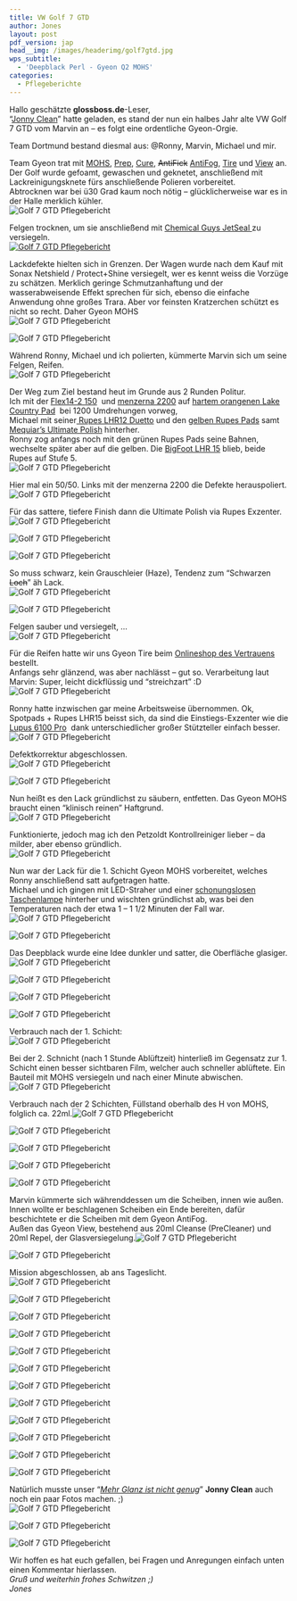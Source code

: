 ```yaml
---
title: VW Golf 7 GTD
author: Jones
layout: post
pdf_version: jap
head__img: /images/headerimg/golf7gtd.jpg
wps_subtitle:
  - 'Deepblack Perl - Gyeon Q2 MOHS'
categories:
  - Pflegeberichte
---
```

Hallo geschätzte **glossboss.de**-Leser,  
&#8220;<a title="jonny clean - facebook" href="https://www.facebook.com/pages/Jonny-Clean/534912123256814" target="_blank">Jonny Clean</a>&#8221; hatte geladen, es stand der nun ein halbes Jahr alte VW Golf 7 GTD vom Marvin an &#8211; es folgt eine ordentliche Gyeon-Orgie.  
<!--more-->Team Dortmund bestand diesmal aus: @Ronny, Marvin, Michael und mir.

  
Team Gyeon trat mit <a href="http://www.lupus-autopflege.de/Gyeon-Q2-Mohs-30ml-Kit" target="_blank">MOHS</a>, <a href="http://www.lupus-autopflege.de/Gyeon-Q2M-Prep-500ml" target="_blank">Prep</a>, <a href="http://www.lupus-autopflege.de/Gyeon-Q2M-Cure-100ml" target="_blank">Cure</a>, <del>AntiFick</del> <a href="http://www.lupus-autopflege.de/Gyeon-Q2-AntiFog-120ml-Kit" target="_blank">AntiFog</a>, <a href="http://www.lupus-autopflege.de/Gyeon-Q2-Tire-400ml" target="_blank">Tire</a> und <a href="http://www.lupus-autopflege.de/Gyeon-Q2-View-2x20ml-Kit" target="_blank">View</a> an.  
Der Golf wurde gefoamt, gewaschen und geknetet, anschließend mit Lackreinigungsknete fürs anschließende Polieren vorbereitet.  
Abtrocknen war bei ü30 Grad kaum noch nötig &#8211; glücklicherweise war es in der Halle merklich kühler.  
![Golf 7 GTD Pflegebericht](//glossboss.de/images/jones/berichte/vwgolf7gtd_gyeon/01.jpg)

Felgen trocknen, um sie anschließend mit <a href="http://www.lupus-autopflege.de/Chemical-Guys-Jetseal-473ml" target="_blank">Chemical Guys JetSeal </a>zu versiegeln.  
[![Golf 7 GTD Pflegebericht](//glossboss.de/images/jones/berichte/vwgolf7gtd_gyeon/02.jpg)][1]

Lackdefekte hielten sich in Grenzen. Der Wagen wurde nach dem Kauf mit Sonax Netshield / Protect+Shine versiegelt, wer es kennt weiss die Vorzüge zu schätzen. Merklich geringe Schmutzanhaftung und der wasserabweisende Effekt sprechen für sich, ebenso die einfache Anwendung ohne großes Trara. Aber vor feinsten Kratzerchen schützt es nicht so recht. Daher Gyeon MOHS  
![Golf 7 GTD Pflegebericht](//glossboss.de/images/jones/berichte/vwgolf7gtd_gyeon/04.jpg)

![Golf 7 GTD Pflegebericht](//glossboss.de/images/jones/berichte/vwgolf7gtd_gyeon/05.jpg)

Während Ronny, Michael und ich polierten, kümmerte Marvin sich um seine Felgen, Reifen.  
![Golf 7 GTD Pflegebericht](//glossboss.de/images/jones/berichte/vwgolf7gtd_gyeon/06.jpg)

Der Weg zum Ziel bestand heut im Grunde aus 2 Runden Politur.  
Ich mit der <a href="http://www.lupus-autopflege.de/Flex-Polishflex-PE-14-2-150-Rotationspolierer-ohne-Stuetzteller" target="_blank">Flex14-2 150</a>  und <a href="http://www.lupus-autopflege.de/Menzerna-PF2200-250ml" target="_blank">menzerna 2200</a> auf <a href="http://www.lupus-autopflege.de/Lake-Country-Constant-Pressure-Hi-Gloss-Orange-Flat-Light-Cutting-Pad-verschiedene-Groessen" target="_blank">hartem orangenen Lake Country Pad</a>  bei 1200 Umdrehungen vorweg,  
Michael mit seiner<a href="http://www.lupus-autopflege.de/Rupes-Duetto-LHR-12E-Exzenterpolierer-Standardkit" target="_blank"> Rupes LHR12 Duetto</a> und den <a href="http://www.lupus-autopflege.de/Rupes-BigFoot-Polierschwamm-Fine-gelb-130-150mm-Einzeln-unverpackt" target="_blank">gelben Rupes Pads</a> samt <a href="http://www.lupus-autopflege.de/Meguiars-Ultimate-Polish-473ml" target="_blank">Mequiar&#8217;s Ultimate Polish</a> hinterher.  
Ronny zog anfangs noch mit den grünen Rupes Pads seine Bahnen, wechselte später aber auf die gelben. Die <a href="http://www.lupus-autopflege.de/Rupes-BigFoot-LHR-15ES-Exzenterpolierer-Standardkit" target="_blank">BigFoot LHR 15</a> blieb, beide Rupes auf Stufe 5.  
![Golf 7 GTD Pflegebericht](//glossboss.de/images/jones/berichte/vwgolf7gtd_gyeon/07.jpg)

Hier mal ein 50/50. Links mit der menzerna 2200 die Defekte herauspoliert.  
![Golf 7 GTD Pflegebericht](//glossboss.de/images/jones/berichte/vwgolf7gtd_gyeon/08.jpg)

Für das sattere, tiefere Finish dann die Ultimate Polish via Rupes Exzenter.  
![Golf 7 GTD Pflegebericht](//glossboss.de/images/jones/berichte/vwgolf7gtd_gyeon/09.jpg)

![Golf 7 GTD Pflegebericht](//glossboss.de/images/jones/berichte/vwgolf7gtd_gyeon/10.jpg)

![Golf 7 GTD Pflegebericht](//glossboss.de/images/jones/berichte/vwgolf7gtd_gyeon/11.jpg)

So muss schwarz, kein Grauschleier (Haze), Tendenz zum &#8220;Schwarzen <del>Loch</del>&#8221; äh Lack.  
![Golf 7 GTD Pflegebericht](//glossboss.de/images/jones/berichte/vwgolf7gtd_gyeon/12.jpg)

![Golf 7 GTD Pflegebericht](//glossboss.de/images/jones/berichte/vwgolf7gtd_gyeon/13.jpg)

Felgen sauber und versiegelt, &#8230;  
![Golf 7 GTD Pflegebericht](//glossboss.de/images/jones/berichte/vwgolf7gtd_gyeon/14.jpg)

Für die Reifen hatte wir uns Gyeon Tire beim <a href="http://www.lupus-autopflege.de/navi.php?k=4&hf=0&Sortierung=6&af=100" target="_blank">Onlineshop des Vertrauens</a> bestellt.  
Anfangs sehr glänzend, was aber nachlässt &#8211; gut so. Verarbeitung laut Marvin: Super, leicht dickflüssig und &#8220;streichzart&#8221; :D  
![Golf 7 GTD Pflegebericht](//glossboss.de/images/jones/berichte/vwgolf7gtd_gyeon/17.jpg)

Ronny hatte inzwischen gar meine Arbeitsweise übernommen. Ok, Spotpads + Rupes LHR15 beisst sich, da sind die Einstiegs-Exzenter wie die <a href="http://www.lupus-autopflege.de/Lupus-Autopflege-Exzenter-Poliermaschine-6100-Pro-CPS-Einsteigerset-XL" target="_blank">Lupus 6100 Pro</a>  dank unterschiedlicher großer Stützteller einfach besser.  
![Golf 7 GTD Pflegebericht](//glossboss.de/images/jones/berichte/vwgolf7gtd_gyeon/15.jpg)

Defektkorrektur abgeschlossen.  
![Golf 7 GTD Pflegebericht](//glossboss.de/images/jones/berichte/vwgolf7gtd_gyeon/16.jpg)

![Golf 7 GTD Pflegebericht](//glossboss.de/images/jones/berichte/vwgolf7gtd_gyeon/18.jpg)

Nun heißt es den Lack gründlichst zu säubern, entfetten. Das Gyeon MOHS braucht einen &#8220;klinisch reinen&#8221; Haftgrund.  
![Golf 7 GTD Pflegebericht](//glossboss.de/images/jones/berichte/vwgolf7gtd_gyeon/19.jpg)

Funktionierte, jedoch mag ich den Petzoldt Kontrollreiniger lieber &#8211; da milder, aber ebenso gründlich.  
![Golf 7 GTD Pflegebericht](//glossboss.de/images/jones/berichte/vwgolf7gtd_gyeon/20.jpg)

Nun war der Lack für die 1. Schicht Gyeon MOHS vorbereitet, welches Ronny anschließend satt aufgetragen hatte.  
Michael und ich gingen mit LED-Straher und einer <a href="http://www.taschenlampen-papst.de/Crelant-7G3CS-XM-L-U3-Taschenlampe-Taschenlampen-Thrower" target="_blank">schonungslosen Taschenlampe</a> hinterher und wischten gründlichst ab, was bei den Temperaturen nach der etwa 1 &#8211; 1 1/2 Minuten der Fall war.  
![Golf 7 GTD Pflegebericht](//glossboss.de/images/jones/berichte/vwgolf7gtd_gyeon/21.jpg)

![Golf 7 GTD Pflegebericht](//glossboss.de/images/jones/berichte/vwgolf7gtd_gyeon/22.jpg)

Das Deepblack wurde eine Idee dunkler und satter, die Oberfläche glasiger.![Golf 7 GTD Pflegebericht](//glossboss.de/images/jones/berichte/vwgolf7gtd_gyeon/23.jpg)

![Golf 7 GTD Pflegebericht](//glossboss.de/images/jones/berichte/vwgolf7gtd_gyeon/24.jpg)

![Golf 7 GTD Pflegebericht](//glossboss.de/images/jones/berichte/vwgolf7gtd_gyeon/25.jpg)

![Golf 7 GTD Pflegebericht](//glossboss.de/images/jones/berichte/vwgolf7gtd_gyeon/26.jpg)

Verbrauch nach der 1. Schicht:  
![Golf 7 GTD Pflegebericht](//glossboss.de/images/jones/berichte/vwgolf7gtd_gyeon/27.jpg)

Bei der 2. Schnicht (nach 1 Stunde Ablüftzeit) hinterließ im Gegensatz zur 1. Schicht einen besser sichtbaren Film, welcher auch schneller ablüftete. Ein Bauteil mit MOHS versiegeln und nach einer Minute abwischen.![Golf 7 GTD Pflegebericht](//glossboss.de/images/jones/berichte/vwgolf7gtd_gyeon/28.jpg)

Verbrauch nach der 2 Schichten, Füllstand oberhalb des H von MOHS, folglich ca. 22ml.![Golf 7 GTD Pflegebericht](//glossboss.de/images/jones/berichte/vwgolf7gtd_gyeon/29.jpg)

![Golf 7 GTD Pflegebericht](//glossboss.de/images/jones/berichte/vwgolf7gtd_gyeon/30.jpg)

![Golf 7 GTD Pflegebericht](//glossboss.de/images/jones/berichte/vwgolf7gtd_gyeon/31.jpg)

![Golf 7 GTD Pflegebericht](//glossboss.de/images/jones/berichte/vwgolf7gtd_gyeon/32.jpg)

![Golf 7 GTD Pflegebericht](//glossboss.de/images/jones/berichte/vwgolf7gtd_gyeon/33.jpg)

Marvin kümmerte sich währenddessen um die Scheiben, innen wie außen.  
Innen wollte er beschlagenen Scheiben ein Ende bereiten, dafür beschichtete er die Scheiben mit dem Gyeon AntiFog.  
Außen das Gyeon View, bestehend aus 20ml Cleanse (PreCleaner) und 20ml Repel, der Glasversiegelung.![Golf 7 GTD Pflegebericht](//glossboss.de/images/jones/berichte/vwgolf7gtd_gyeon/34.jpg)

![Golf 7 GTD Pflegebericht](//glossboss.de/images/jones/berichte/vwgolf7gtd_gyeon/35.jpg)

Mission abgeschlossen, ab ans Tageslicht.  
![Golf 7 GTD Pflegebericht](//glossboss.de/images/jones/berichte/vwgolf7gtd_gyeon/36.jpg)

![Golf 7 GTD Pflegebericht](//glossboss.de/images/jones/berichte/vwgolf7gtd_gyeon/37.jpg)

![Golf 7 GTD Pflegebericht](//glossboss.de/images/jones/berichte/vwgolf7gtd_gyeon/38.jpg)

![Golf 7 GTD Pflegebericht](//glossboss.de/images/jones/berichte/vwgolf7gtd_gyeon/39.jpg)

![Golf 7 GTD Pflegebericht](//glossboss.de/images/jones/berichte/vwgolf7gtd_gyeon/40.jpg)

![Golf 7 GTD Pflegebericht](//glossboss.de/images/jones/berichte/vwgolf7gtd_gyeon/41.jpg)

![Golf 7 GTD Pflegebericht](//glossboss.de/images/jones/berichte/vwgolf7gtd_gyeon/42.jpg)

![Golf 7 GTD Pflegebericht](//glossboss.de/images/jones/berichte/vwgolf7gtd_gyeon/43.jpg)

![Golf 7 GTD Pflegebericht](//glossboss.de/images/jones/berichte/vwgolf7gtd_gyeon/44.jpg)

![Golf 7 GTD Pflegebericht](//glossboss.de/images/jones/berichte/vwgolf7gtd_gyeon/45.jpg)

![Golf 7 GTD Pflegebericht](//glossboss.de/images/jones/berichte/vwgolf7gtd_gyeon/46.jpg)

![Golf 7 GTD Pflegebericht](//glossboss.de/images/jones/berichte/vwgolf7gtd_gyeon/47.jpg)

Natürlich musste unser &#8220;<a href="https://www.facebook.com/photo.php?v=622594184488607&set=vb.534912123256814&type=2&theater" target="_blank"><em>Mehr Glanz ist nicht genug</em></a>&#8221; **Jonny Clean** auch noch ein paar Fotos machen. ;)  
![Golf 7 GTD Pflegebericht](//glossboss.de/images/jones/berichte/vwgolf7gtd_gyeon/48.jpg)

![Golf 7 GTD Pflegebericht](//glossboss.de/images/jones/berichte/vwgolf7gtd_gyeon/49.jpg)

![Golf 7 GTD Pflegebericht](//glossboss.de/images/jones/berichte/vwgolf7gtd_gyeon/50.jpg)

Wir hoffen es hat euch gefallen, bei Fragen und Anregungen einfach unten einen Kommentar hierlassen.  
*Gruß und weiterhin frohes Schwitzen ;)*  
*Jones*

 [1]: http://www.lupus-autopflege.de/Sonax-Xtreme-Protect-Shine-Hybrid-NPT-210ml
